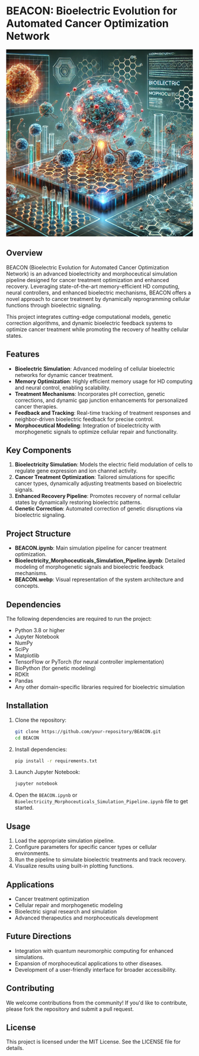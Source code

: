 

# BEACON: Bioelectric Evolution for Automated Cancer Optimization Network
![BEACON](BEACON.png)
## Overview

BEACON (Bioelectric Evolution for Automated Cancer Optimization Network) is an advanced bioelectricity and morphoceutical simulation pipeline designed for cancer treatment optimization and enhanced recovery. Leveraging state-of-the-art memory-efficient HD computing, neural controllers, and enhanced bioelectric mechanisms, BEACON offers a novel approach to cancer treatment by dynamically reprogramming cellular functions through bioelectric signaling.

This project integrates cutting-edge computational models, genetic correction algorithms, and dynamic bioelectric feedback systems to optimize cancer treatment while promoting the recovery of healthy cellular states.

## Features

- **Bioelectric Simulation**: Advanced modeling of cellular bioelectric networks for dynamic cancer treatment.
- **Memory Optimization**: Highly efficient memory usage for HD computing and neural control, enabling scalability.
- **Treatment Mechanisms**: Incorporates pH correction, genetic corrections, and dynamic gap junction enhancements for personalized cancer therapies.
- **Feedback and Tracking**: Real-time tracking of treatment responses and neighbor-driven bioelectric feedback for precise control.
- **Morphoceutical Modeling**: Integration of bioelectricity with morphogenetic signals to optimize cellular repair and functionality.

## Key Components

1. **Bioelectricity Simulation**: Models the electric field modulation of cells to regulate gene expression and ion channel activity.
2. **Cancer Treatment Optimization**: Tailored simulations for specific cancer types, dynamically adjusting treatments based on bioelectric signals.
3. **Enhanced Recovery Pipeline**: Promotes recovery of normal cellular states by dynamically restoring bioelectric patterns.
4. **Genetic Correction**: Automated correction of genetic disruptions via bioelectric signaling.

## Project Structure

- **BEACON.ipynb**: Main simulation pipeline for cancer treatment optimization.
- **Bioelectricity_Morphoceuticals_Simulation_Pipeline.ipynb**: Detailed modeling of morphogenetic signals and bioelectric feedback mechanisms.
- **BEACON.webp**: Visual representation of the system architecture and concepts.

## Dependencies

The following dependencies are required to run the project:

- Python 3.8 or higher
- Jupyter Notebook
- NumPy
- SciPy
- Matplotlib
- TensorFlow or PyTorch (for neural controller implementation)
- BioPython (for genetic modeling)
- RDKIt 
- Pandas
- Any other domain-specific libraries required for bioelectric simulation

## Installation

1. Clone the repository:

   ```bash
   git clone https://github.com/your-repository/BEACON.git
   cd BEACON
   ```

2. Install dependencies:

   ```bash
   pip install -r requirements.txt
   ```

3. Launch Jupyter Notebook:

   ```bash
   jupyter notebook
   ```

4. Open the `BEACON.ipynb` or `Bioelectricity_Morphoceuticals_Simulation_Pipeline.ipynb` file to get started.

## Usage

1. Load the appropriate simulation pipeline.
2. Configure parameters for specific cancer types or cellular environments.
3. Run the pipeline to simulate bioelectric treatments and track recovery.
4. Visualize results using built-in plotting functions.

## Applications

- Cancer treatment optimization
- Cellular repair and morphogenetic modeling
- Bioelectric signal research and simulation
- Advanced therapeutics and morphoceuticals development

## Future Directions

- Integration with quantum neuromorphic computing for enhanced simulations.
- Expansion of morphoceutical applications to other diseases.
- Development of a user-friendly interface for broader accessibility.

## Contributing

We welcome contributions from the community! If you'd like to contribute, please fork the repository and submit a pull request.

## License

This project is licensed under the MIT License. See the LICENSE file for details.

